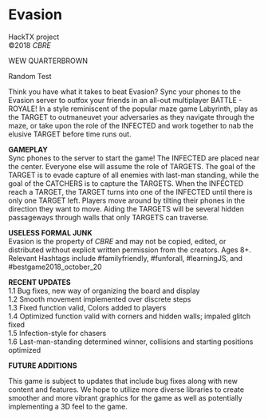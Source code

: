 # Evasion
HackTX project <br/>
©2018 _CBRE_ 

WEW QUARTERBROWN

Random Test

Think you have what it takes to beat Evasion?
Sync your phones to the Evasion server to outfox your friends in an all-out multiplayer BATTLE - ROYALE!
In a style reminiscent of the popular maze game Labyrinth, play as the TARGET to outmaneuvet your adversaries as they navigate through the maze, or take upon the role of the INFECTED and work together to nab the elusive TARGET before time runs out.




**GAMEPLAY** <br/>
Sync phones to the server to start the game! The INFECTED are placed near the center. Everyone else will assume the role of TARGETS.
The goal of the TARGET is to evade capture of all enemies with last-man standing, while the goal of the CATCHERS is to capture the TARGETS. When the INFECTED reach a TARGET, the TARGET turns into one of the INFECTED until there is only one TARGET left.
Players move around by tilting their phones in the direction they want to move. Aiding the TARGETS will be several hidden passageways through walls that only TARGETS can traverse. 



**USELESS FORMAL JUNK** <br/>
Evasion is the property of _CBRE_ and may not be copied, edited, or distributed without explicit written permission from the creators. Ages 8+. Relevant Hashtags include #familyfriendly, #funforall, #learningJS, and #bestgame2018_october_20


**RECENT UPDATES** <br/>
1.1 Bug fixes, new way of organizing the board and display <br/>
1.2 Smooth movement implemented over discrete steps <br/>
1.3 Fixed function valid, Colors added to players <br/>
1.4 Optimized function valid with corners and hidden walls; impaled glitch fixed <br/>
1.5 Infection-style for chasers <br/>
1.6 Last-man-standing determined winner, collisions and starting positions optimized <br/>


**FUTURE ADDITIONS**

This game is subject to updates that include bug fixes along with new content and features. We hope to utilize more diverse libraries to create smoother and more vibrant graphics for the game as well as potentially implementing a 3D feel to the game.
